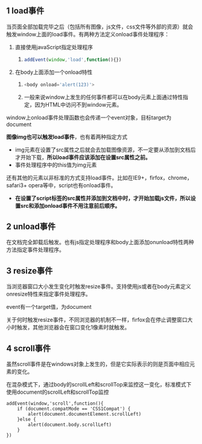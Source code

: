 ## 1 load事件

当页面全部加载完毕之后（包括所有图像，js文件，css文件等外部的资源）就会触发window上面的load事件。有两种方法定义onload事件处理程序：

1. 直接使用javaScript指定处理程序
   1. ```js
      addEvent(window,'load',function(){})
      ```
2. 在body上面添加一个onload特性

   1. ```js
      <body onload='alert(123)'>
      ```
   2. 一般来说window上发生的任何事件都可以在body元素上面通过特性指定，因为HTML中访问不到window元素。

window上onload事件处理函数也会传递一个event对象，目标target为document



**图像img也可以触发load事件**，也有着两种指定方式

* img元素在设置了src属性之后就会去加载图像资源，不一定要从添加到文档后才开始下载，**所以load事件应该添加在设置src属性之前。**
* 事件处理程序中的this值为img元素



还有其他的元素以非标准的方式支持load事件。比如在IE9+，firfox，chrome，safari3+ opera等中，script也有onload事件。

* **在设置了script标签的src属性并添加到文档中时，才开始加载js文件，所以设置src和添加onload事件不用注意前后顺序。**



## 2 unload事件

在文档完全卸载后触发。也有js指定处理程序和body上面添加onunload特性两种方法指定事件处理程序。



## 3 resize事件

当浏览器窗口大小发生变化时触发resize事件。支持使用js或者在body元素定义onresize特性来指定事件处理程序。

event有一个target值，为document

关于何时触发resize事件，不同浏览器的机制不一样，firfox会在停止调整窗口大小时触发，其他浏览器会在窗口变化1像素时就触发。



## 4 scroll事件

虽然scroll事件是在windows对象上发生的，但是它实际表示的则是页面中相应元素的变化。

在混杂模式下，通过body的scrollLeft和scrollTop来监控这一变化，标准模式下使用document的scrollLeft和scrollTop监控

```
addEvent(window,'scroll',function(){
    if (document.compatMode == 'CSS1Compat') {
        alert(document.documentElement.scrollLeft)
    }else {
        alert(document.body.scrollLeft)
    }
})
```







